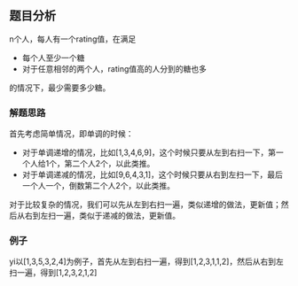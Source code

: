 ## 题目分析

n个人，每人有一个rating值，在满足
* 每个人至少一个糖
* 对于任意相邻的两个人，rating值高的人分到的糖也多

的情况下，最少需要多少糖。

### 解题思路

首先考虑简单情况，即单调的时候：
* 对于单调递增的情况，比如[1,3,4,6,9]，这个时候只要从左到右扫一下，第一个人给1个，第二个人2个，以此类推。
* 对于单调递减的情况，比如[9,6,4,3,1]，这个时候只要从右到左扫一下，最后一个人一个，倒数第二个人2个，以此类推。

对于比较复杂的情况，我们可以先从左到右扫一遍，类似递增的做法，更新值；然后从右到左扫一遍，类似于递减的做法，更新值。

### 例子
yi以[1,3,5,3,2,4]为例子，首先从左到右扫一遍，得到[1,2,3,1,1,2]，然后从右到左扫一遍，得到[1,2,3,2,1,2]